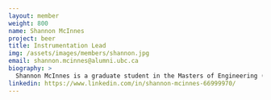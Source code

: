 ```yaml
---
layout: member
weight: 800
name: Shannon McInnes
project: beer
title: Instrumentation Lead
img: /assets/images/members/shannon.jpg
email: shannon.mcinnes@alumni.ubc.ca
biography: > 
  Shannon McInnes is a graduate student in the Masters of Engineering (M.Eng) Mechatronics Design program at UBC with a background in biomedical and clinical engineering. With a passion for instrumentation and design and a love of beer, it was only natural that she join the CHBeer team and work to help improve the brewing process through the integration of sensor systems. Shannon’s work this term has been focussed on the hardware setup and configuration of the temperature sensors and pH sensor using system on a chip (SoC) technology. Her favourite aspect of the CHBeer team is the opportunity to work collaboratively with the other sub-teams to create something everyone can enjoy, a good beer.
linkedin: https://www.linkedin.com/in/shannon-mcinnes-66999970/
---
```

